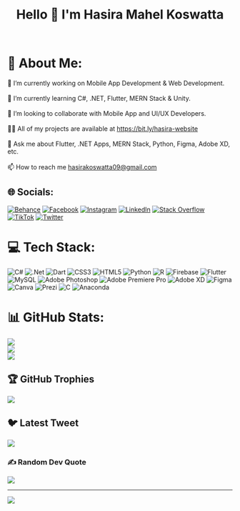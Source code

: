 <h1 align="center">Hello 🙌 I'm Hasira Mahel Koswatta</h1><br>

# 💫 About Me:
🔭 I’m currently working on Mobile App Development & Web Development.<br><br>🌱 I’m currently learning C#, .NET, Flutter, MERN Stack & Unity.<br><br>👯 I’m looking to collaborate with Mobile App and UI/UX Developers.<br><br>👨‍💻 All of my projects are available at https://bit.ly/hasira-website<br><br>💬 Ask me about Flutter, .NET Apps, MERN Stack, Python, Figma, Adobe XD, etc.<br><br>📫 How to reach me hasirakoswatta09@gmail.com


## 🌐 Socials:
[![Behance](https://img.shields.io/badge/Behance-1769ff?logo=behance&logoColor=white)](https://behance.net/hasiramahel) 
[![Facebook](https://img.shields.io/badge/Facebook-%231877F2.svg?logo=Facebook&logoColor=white)](https://www.facebook.com/hasira.koswatta) 
[![Instagram](https://img.shields.io/badge/Instagram-%23E4405F.svg?logo=Instagram&logoColor=white)](https://instagram.com/_hasira.m_) 
[![LinkedIn](https://img.shields.io/badge/LinkedIn-%230077B5.svg?logo=linkedin&logoColor=white)](https://lk.linkedin.com/in/hasira-koswatta-09hh) 
[![Stack Overflow](https://img.shields.io/badge/-Stackoverflow-FE7A16?logo=stack-overflow&logoColor=white)](https://stackoverflow.com/users/hasira-koswatta) 
[![TikTok](https://img.shields.io/badge/TikTok-%23000000.svg?logo=TikTok&logoColor=white)](https://tiktok.com/@_hasira.26_) 
[![Twitter](https://img.shields.io/badge/Twitter-%231DA1F2.svg?logo=Twitter&logoColor=white)](https://twitter.com/hasira_koswatta) 

# 💻 Tech Stack:
![C#](https://img.shields.io/badge/c%23-%23239120.svg?style=for-the-badge&logo=c-sharp&logoColor=white) ![.Net](https://img.shields.io/badge/.NET-5C2D91?style=for-the-badge&logo=.net&logoColor=white) ![Dart](https://img.shields.io/badge/dart-%230175C2.svg?style=for-the-badge&logo=dart&logoColor=white) ![CSS3](https://img.shields.io/badge/css3-%231572B6.svg?style=for-the-badge&logo=css3&logoColor=white) ![HTML5](https://img.shields.io/badge/html5-%23E34F26.svg?style=for-the-badge&logo=html5&logoColor=white) ![Python](https://img.shields.io/badge/python-3670A0?style=for-the-badge&logo=python&logoColor=ffdd54) ![R](https://img.shields.io/badge/r-%23276DC3.svg?style=for-the-badge&logo=r&logoColor=white) ![Firebase](https://img.shields.io/badge/firebase-%23039BE5.svg?style=for-the-badge&logo=firebase) ![Flutter](https://img.shields.io/badge/Flutter-%2302569B.svg?style=for-the-badge&logo=Flutter&logoColor=white) ![MySQL](https://img.shields.io/badge/mysql-%2300f.svg?style=for-the-badge&logo=mysql&logoColor=white) ![Adobe Photoshop](https://img.shields.io/badge/adobephotoshop-%2331A8FF.svg?style=for-the-badge&logo=adobephotoshop&logoColor=white) ![Adobe Premiere Pro](https://img.shields.io/badge/Adobe%20Premiere%20Pro-9999FF.svg?style=for-the-badge&logo=Adobe%20Premiere%20Pro&logoColor=white) ![Adobe XD](https://img.shields.io/badge/Adobe%20XD-470137?style=for-the-badge&logo=Adobe%20XD&logoColor=#FF61F6) 	![Figma](https://img.shields.io/badge/figma-%23F24E1E.svg?style=for-the-badge&logo=figma&logoColor=white) ![Canva](https://img.shields.io/badge/Canva-%2300C4CC.svg?style=for-the-badge&logo=Canva&logoColor=white) ![Prezi](https://img.shields.io/badge/Prezi-%23000000.svg?style=for-the-badge&logo=Prezi&logoColor=white) ![C](https://img.shields.io/badge/c-%2300599C.svg?style=for-the-badge&logo=c&logoColor=white) ![Anaconda](https://img.shields.io/badge/Anaconda-%2344A833.svg?style=for-the-badge&logo=anaconda&logoColor=white)
# 📊 GitHub Stats:
![](https://github-readme-stats.vercel.app/api?username=hasira09&theme=radical&hide_border=false&include_all_commits=true&count_private=true)<br/>
![](https://github-readme-streak-stats.herokuapp.com/?user=hasira09&theme=radical&hide_border=false)<br/>
![](https://github-readme-stats.vercel.app/api/top-langs/?username=hasira09&theme=radical&hide_border=false&include_all_commits=true&count_private=true&layout=compact)

## 🏆 GitHub Trophies
![](https://github-profile-trophy.vercel.app/?username=hasira09&theme=radical&no-frame=false&no-bg=false&margin-w=4)

## 🐦 Latest Tweet
[![](https://gtce.itsvg.in/api?username=hasira_koswatta)](https://github.com/VishwaGauravIn/github-twitter-card-embed)

### ✍️ Random Dev Quote
![](https://quotes-github-readme.vercel.app/api?type=horizontal&theme=radical)

---
[![](https://visitcount.itsvg.in/api?id=hasira09&icon=7&color=4)](https://visitcount.itsvg.in)

<!-- Proudly created with GPRM ( https://gprm.itsvg.in ) -->
